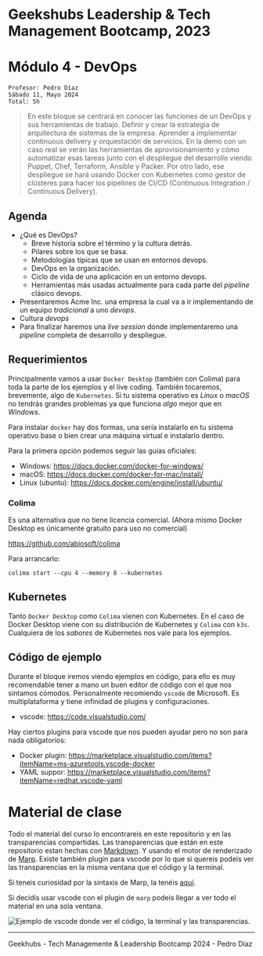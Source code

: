 # Geekshubs Leadership & Tech Management Bootcamp, 2023

# Módulo 4 - DevOps

```
Profesor: Pedro Díaz
Sábado 11, Mayo 2024
Total: 5h
```

> En este bloque se centrará en conocer las funciones de un DevOps y sus herramientas
de trabajo. Definir y crear la estrategia de arquitectura de sistemas de la empresa.
Aprender a implementar continuous delivery y orquestación de servicios.
En la demo con un caso real se verán las herramientas de aprovisionamiento y cómo
automatizar esas tareas junto con el despliegue del desarrollo viendo Puppet, Chef,
Terraform, Ansible y Packer. Por otro lado, ese despliegue se hará usando Docker con
Kubernetes como gestor de clústeres para hacer los pipelines de CI/CD (Continuous
Integration / Continuous Delivery).

## Agenda

- ¿Qué es DevOps?
    - Breve historia sobre el término y la cultura detrás.
    - Pilares sobre los que se basa.
    - Metodologías típicas que se usan en entornos devops.
    - DevOps en la organización.
    - Ciclo de vida de una aplicación en un entorno devops.
    - Herramientas más usadas actualmente para cada parte del _pipeline_ clásico devops.
- Presentaremos Acme Inc. una empresa la cual va a ir implementando de un equipo _tradicional_ a uno _devops_.
- Cultura _devops_
- Para finalizar haremos una _live session_ donde implementaremo una _pipeline_ completa de desarrollo y despliegue.


## Requerimientos

Principalmente vamos a usar `Docker Desktop` (también con Colima) para toda la parte de los ejemplos y el live coding. También tocaremos, brevemente, algo de `Kubernetes`. Si tu sistema operativo es _Linux_ o _macOS_ no tendrás grandes problemas ya que funciona *algo* mejor que en _Windows_.

Para instalar `docker` hay dos formas, una sería instalarlo en tu sistema operativo base o bien crear una máquina virtual e instalarlo dentro.

Para la primera opción podemos seguir las guías oficiales:

- Windows: https://docs.docker.com/docker-for-windows/
- macOS: https://docs.docker.com/docker-for-mac/install/
- Linux (ubuntu): https://docs.docker.com/engine/install/ubuntu/

### Colima
Es una alternativa que no tiene licencia comercial. (Ahora mismo Docker Desktop es únicamente gratuito para uso no comercial)

https://github.com/abiosoft/colima

Para arrancarlo:

```
colima start --cpu 4 --memory 8 --kubernetes
```


## Kubernetes

Tanto `Docker Desktop` como `Colima` vienen con Kubernetes. En el caso de Docker Desktop viene con su distribución de Kubernetes y `Colima` con `k3s`. Cualquiera de los _sabores_ de Kubernetes nos vale para los ejemplos.

## Código de ejemplo

Durante el bloque iremos viendo ejemplos en código, para ello es muy recomendable tener a mano un buen editor de código con el que nos sintamos cómodos. Personalmente recomiendo `vscode` de Microsoft. Es multiplataforma y tiene infinidad de plugins y configuraciones.

- vscode: https://code.visualstudio.com/

Hay ciertos plugins para vscode que nos pueden ayudar pero no son para nada obligatorios:

- Docker plugin: https://marketplace.visualstudio.com/items?itemName=ms-azuretools.vscode-docker
- YAML suppor: https://marketplace.visualstudio.com/items?itemName=redhat.vscode-yaml

# Material de clase

Todo el material del curso lo encontrareis en este repositorio y en las transparencias compartidas. Las transparencias que están en este repositorio estan hechas con [Markdown](https://www.markdownguide.org/). Y usando el motor de renderizado de [Marp](https://marp.app/). Existe también plugin para vscode por lo que si quereis podeis ver las transparencias en la misma ventana que el código y la terminal.

Si teneis curiosidad por la sintaxis de Marp, la tenéis [aquí](https://marpit.marp.app/directives).

Si decidís usar vscode con el plugin de `marp` podeis llegar a ver todo el material en una sola ventana.


![Ejemplo de vscode donde ver el código, la terminal y las transparencias.](./img/entorno-trabajo.png)


----
Geekhubs - Tech Managemente & Leadership Bootcamp 2024 - Pedro Díaz
